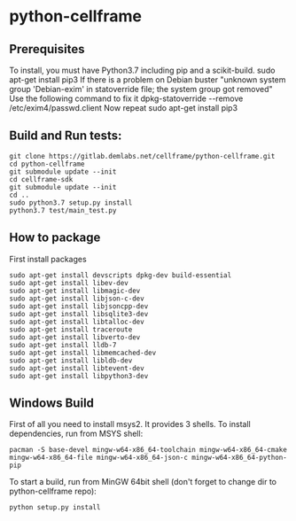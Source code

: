 # python-cellframe

## Prerequisites
To install, you must have Python3.7 including pip and a scikit-build.
sudo apt-get install pip3
If there is a problem on Debian buster 
"unknown system group 'Debian-exim' in statoverride file; the system group got removed"
Use the following command to fix it
dpkg-statoverride --remove /etc/exim4/passwd.client
Now repeat sudo apt-get install pip3

## Build and Run tests:
```
git clone https://gitlab.demlabs.net/cellframe/python-cellframe.git
cd python-cellframe
git submodule update --init 
cd cellframe-sdk
git submodule update --init
cd ..
sudo python3.7 setup.py install
python3.7 test/main_test.py
```

## How to package 
First install packages 
```
sudo apt-get install devscripts dpkg-dev build-essential
sudo apt-get install libev-dev
sudo apt-get install libmagic-dev
sudo apt-get install libjson-c-dev
sudo apt-get install libjsoncpp-dev
sudo apt-get install libsqlite3-dev
sudo apt-get install libtalloc-dev
sudo apt-get install traceroute
sudo apt-get install libverto-dev
sudo apt-get install lldb-7
sudo apt-get install libmemcached-dev
sudo apt-get install libldb-dev
sudo apt-get install libtevent-dev
sudo apt-get install libpython3-dev

```


## Windows Build
First of all you need to install msys2. It provides 3 shells.
To install dependencies, run from MSYS shell:
```
pacman -S base-devel mingw-w64-x86_64-toolchain mingw-w64-x86_64-cmake mingw-w64-x86_64-file mingw-w64-x86_64-json-c mingw-w64-x86_64-python-pip
```

To start a build, run from MinGW 64bit shell (don't forget to change dir to python-cellframe repo):
```
python setup.py install
```

